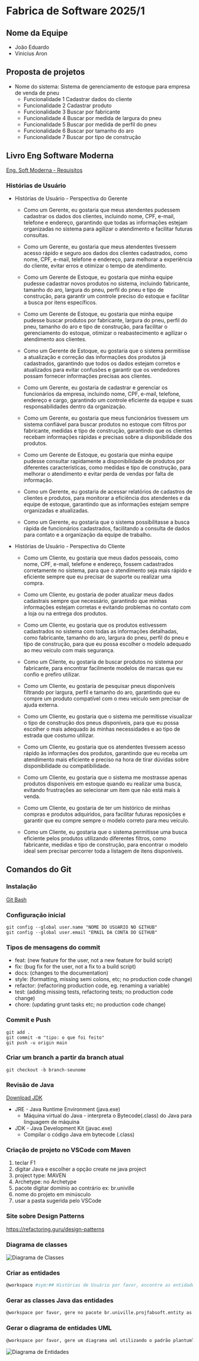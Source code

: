 # Fabrica de Software 2025/1

## Nome da Equipe
- João Eduardo
- Vinicius Aron

## Proposta de projetos

- Nome do sistema: Sistema de gerenciamento de estoque para empresa de venda de pneu
    - Funcionalidade 1 Cadastrar dados do cliente
    - Funcionalidade 2 Cadastrar produto
    - Funcionalidade 3 Buscar por fabricante
    - Funcionalidade 4 Buscar por medida de largura do pneu
    - Funcionalidade 5 Buscar por medida de perfil do pneu
    - Funcionalidade 6 Buscar por tamanho do aro
    - Funcionalidade 7 Buscar por tipo de construção

## Livro Eng Software Moderna
[Eng. Soft Moderna - Requisitos](https://engsoftmoderna.info/cap3.html)

### Histórias de Usuário

- Histórias de Usuário - Perspectiva do Gerente

    - Como um Gerente, eu gostaria que meus atendentes pudessem cadastrar os dados dos clientes, incluindo nome, CPF, e-mail, telefone e endereço, garantindo que todas as informações estejam organizadas no sistema para agilizar o atendimento e facilitar futuras consultas.

    - Como um Gerente, eu gostaria que meus atendentes tivessem acesso rápido e seguro aos dados dos clientes cadastrados, como nome, CPF, e-mail, telefone e endereço, para melhorar a experiência do cliente, evitar erros e otimizar o tempo de atendimento.

    - Como um Gerente de Estoque, eu gostaria que minha equipe pudesse cadastrar novos produtos no sistema, incluindo fabricante, tamanho do aro, largura do pneu, perfil do pneu e tipo de construção, para garantir um controle preciso do estoque e facilitar a busca por itens específicos.

    - Como um Gerente de Estoque, eu gostaria que minha equipe pudesse buscar produtos por fabricante, largura do pneu, perfil do pneu, tamanho do aro e tipo de construção, para facilitar o gerenciamento do estoque, otimizar o reabastecimento e agilizar o atendimento aos clientes.

    - Como um Gerente de Estoque, eu gostaria que o sistema permitisse a atualização e correção das informações dos produtos já cadastrados, garantindo que todos os dados estejam corretos e atualizados para evitar confusões e garantir que os vendedores possam fornecer informações precisas aos clientes.

    - Como um Gerente, eu gostaria de cadastrar e gerenciar os funcionários da empresa, incluindo nome, CPF, e-mail, telefone, endereço e cargo, garantindo um controle eficiente da equipe e suas responsabilidades dentro da organização.

    - Como um Gerente, eu gostaria que meus funcionários tivessem um sistema confiável para buscar produtos no estoque com filtros por fabricante, medidas e tipo de construção, garantindo que os clientes recebam informações rápidas e precisas sobre a disponibilidade dos produtos.

    - Como um Gerente de Estoque, eu gostaria que minha equipe pudesse consultar rapidamente a disponibilidade de produtos por diferentes características, como medidas e tipo de construção, para melhorar o atendimento e evitar perda de vendas por falta de informação.

    - Como um Gerente, eu gostaria de acessar relatórios de cadastros de clientes e produtos, para monitorar a eficiência dos atendentes e da equipe de estoque, garantindo que as informações estejam sempre organizadas e atualizadas.

    - Como um Gerente, eu gostaria que o sistema possibilitasse a busca rápida de funcionários cadastrados, facilitando a consulta de dados para contato e a organização da equipe de trabalho.



- Histórias de Usuário - Perspectiva do Cliente

    - Como um Cliente, eu gostaria que meus dados pessoais, como nome, CPF, e-mail, telefone e endereço, fossem cadastrados corretamente no sistema, para que o atendimento seja mais rápido e eficiente sempre que eu precisar de suporte ou realizar uma compra.

    - Como um Cliente, eu gostaria de poder atualizar meus dados cadastrais sempre que necessário, garantindo que minhas informações estejam corretas e evitando problemas no contato com a loja ou na entrega dos produtos.

    - Como um Cliente, eu gostaria que os produtos estivessem cadastrados no sistema com todas as informações detalhadas, como fabricante, tamanho do aro, largura do pneu, perfil do pneu e tipo de construção, para que eu possa escolher o modelo adequado ao meu veículo com mais segurança.

    - Como um Cliente, eu gostaria de buscar produtos no sistema por fabricante, para encontrar facilmente modelos de marcas que eu confio e prefiro utilizar.

    - Como um Cliente, eu gostaria de pesquisar pneus disponíveis filtrando por largura, perfil e tamanho do aro, garantindo que eu compre um produto compatível com o meu veículo sem precisar de ajuda externa.

    - Como um Cliente, eu gostaria que o sistema me permitisse visualizar o tipo de construção dos pneus disponíveis, para que eu possa escolher o mais adequado às minhas necessidades e ao tipo de estrada que costumo utilizar.

    - Como um Cliente, eu gostaria que os atendentes tivessem acesso rápido às informações dos produtos, garantindo que eu receba um atendimento mais eficiente e preciso na hora de tirar dúvidas sobre disponibilidade ou compatibilidade.

    - Como um Cliente, eu gostaria que o sistema me mostrasse apenas produtos disponíveis em estoque quando eu realizar uma busca, evitando frustrações ao selecionar um item que não está mais à venda.

    - Como um Cliente, eu gostaria de ter um histórico de minhas compras e produtos adquiridos, para facilitar futuras reposições e garantir que eu compre sempre o modelo correto para meu veículo.

    - Como um Cliente, eu gostaria que o sistema permitisse uma busca eficiente pelos produtos utilizando diferentes filtros, como fabricante, medidas e tipo de construção, para encontrar o modelo ideal sem precisar percorrer toda a listagem de itens disponíveis.

## Comandos do Git

### Instalação
[Git Bash](https://git-scm.com/downloads)

### Configuração inicial

```
git config --global user.name "NOME DO USUARIO NO GITHUB"
git config --global user.email "EMAIL DA CONTA DO GITHUB"
```
### Tipos de mensagens do commit

- feat: (new feature for the user, not a new feature for build script)
- fix: (bug fix for the user, not a fix to a build script)
- docs: (changes to the documentation)
- style: (formatting, missing semi colons, etc; no production code change)
- refactor: (refactoring production code, eg. renaming a variable)
- test: (adding missing tests, refactoring tests; no production code change)
- chore: (updating grunt tasks etc; no production code change)

### Commit e Push

```
git add .
git commit -m "tipo: o que foi feito"
git push -u origin main
```

### Criar um branch a partir da branch atual
```
git checkout -b branch-seunome
```

### Revisão de Java

[Download JDK](https://adoptium.net/)

- JRE - Java Runtime Environment (java.exe)
  - Máquina virtual do Java - interpreta o Bytecode(.class) do Java para linguagem de máquina
- JDK - Java Development Kit (javac.exe)
  - Compilar o código Java em bytecode (.class)


### Criação de projeto no VSCode com Maven
1) teclar F1
2) digitar Java e escolher a opção create ne java project
3) project type: MAVEN
4) Archetype: no Archetype
5) pacote digitar domínio ao contrário ex: br.univille
6) nome do projeto em minúsculo
7) usar a pasta sugerida pelo VSCode

### Site sobre Design Patterns
https://refactoring.guru/design-patterns

### Diagrama de classes
![Diagrama de Classes](./diagramas/png/classes.png)

### Criar as entidades
```bash
@workspace #sym:## Histórias de Usuário por favor, encontre as entidades
```

### Gerar as classes Java das entidades
```bash
@workspace por favor, gere no pacote br.univille.projfabsoft.entity as classes java para representar as entidades
```

### Gerar o diagrama de entidades UML
```bash
@workspace por favor, gere um diagrama uml utilizando o padrão plantuml para as classes no pacote br.univille.projfabsoft.entity
```

![Diagrama de Entidades](./diagramas/png/diagramadeclasses.png)